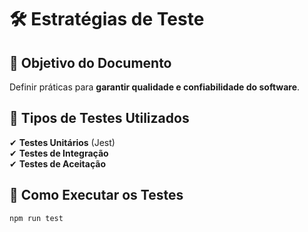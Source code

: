 <!-- File: docs/testing.md -->
# 🛠️ Estratégias de Teste

## 📌 Objetivo do Documento
Definir práticas para **garantir qualidade e confiabilidade do software**.

## 🔹 Tipos de Testes Utilizados
✔ **Testes Unitários** (Jest)  
✔ **Testes de Integração**  
✔ **Testes de Aceitação**  

## 🔹 Como Executar os Testes
```bash
npm run test
